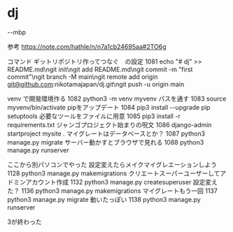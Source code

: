# dj

--mbp


参考
https://note.com/hathle/n/n7a1cb24695aa#2TO6g

コマンド
ギットリポジトリ作ってつなぐ　の設定
1081  echo "# dj" >> README.md\ngit init\ngit add README.md\ngit commit -m "first commit"\ngit branch -M main\ngit remote add origin git@github.com:nikotamajapan/dj.git\ngit push -u origin main

venv で開発環境作る
 1082  python3 -m venv myvenv
 パスを通す
 1083  source myvenv/bin/activate
 pipをアップデート
 1084  pip3 install --upgrade pip setuptools
 必要なツールをファイルに用意
 1085  pip3 install -r requirements.txt
 ジャンゴプロジェクト始まりの呪文
 1086  django-admin startproject mysite .
 マイグレートはデータベースとか？
 1087  python3 manage.py migrate
 サーバー動かすとブラウザで見れる
 1088  python3 manage.py runserver
 
 ここから別パソコンでやった
 設定変えたらメイクマイグレエーションしよう
 1128  python3 manage.py makemigrations
 クリエートスーパーユーザーしてアドミンアカウント作成
 1132  python3 manage.py createsuperuser
 設定変えた？
 1136  python3 manage.py makemigrations
 マイグレートもう一回
 1137  python3 manage.py migrate
 動いたっぽい
 1138  python3 manage.py runserver
 
 3が終わった
 
